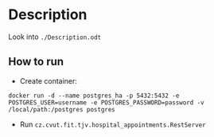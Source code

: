 # Description

Look into `./Description.odt`

## How to run

- Create container:
```
docker run -d --name postgres_ha -p 5432:5432 -e POSTGRES_USER=username -e POSTGRES_PASSWORD=password -v /local/path:/postgres postgres
```
- Run `cz.cvut.fit.tjv.hospital_appointments.RestServer`
